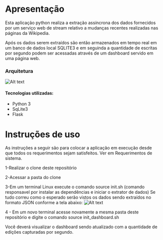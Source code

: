 # Apresentação
Esta aplicação python realiza a extração assíncrona dos dados fornecidos por um serviço web de stream relativo a mudanças recentes realizadas nas páginas da Wikipedia.

Após os dados serem extraídos são então armazenados em tempo real em um banco de dados local SQLITE3 e em seguinda a quantidade de escritas por segundo podem ser acessadas através de um dashboard servido em uma página web.

### Arquitetura
![Alt text](https://user-images.githubusercontent.com/18425415/58600590-a007a080-825b-11e9-8b0b-df3169bf68e7.JPG?raw=true "Python ETL architecture")

#### Tecnologias utilizadas:
- Python 3
- SqLite3
- Flask

# Instruções de uso

As instruções a seguir são para colocar a aplicação em execução desde que todos os requerimentos sejam satisfeitos. Ver em Requerimentos de sistema.

1-Realizar o clone deste repositório

2-Acessar a pasta do clone

3-Em um terminal Linux execute o comando source init.sh (comando responsavel por instalar as dependências e iniciar o extrator de dados)
Se tudo correu como o esperado serão vistos os dados sendo extraídos no formato JSON conforme a tela abaixo:
![Alt text](https://user-images.githubusercontent.com/18425415/58528579-69734c80-81ad-11e9-86f8-4787cedd5c9e.JPG?raw=true "Title")

4 - Em um novo terminal acesse novamente a mesma pasta deste repositório e digite o comando source init_dashboard.sh

Você deverá visualizar o dashboard sendo atualizado com a quantidade de edições capturadas por segundo.


